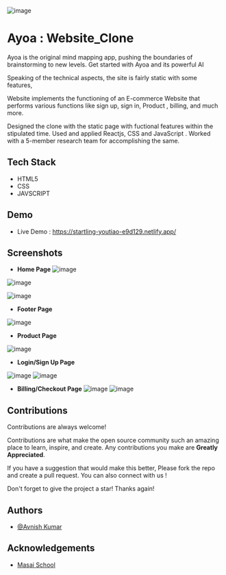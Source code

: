 

![image](https://user-images.githubusercontent.com/105915649/208597855-b573be9e-1a16-46b9-b60f-3249563c7dd4.png)



# Ayoa : Website_Clone


Ayoa is the original mind mapping app, pushing the boundaries of brainstorming to new levels. Get started with Ayoa and its powerful AI

Speaking of the technical aspects, the site is fairly static with some features, 

Website implements the functioning of an E-commerce Website that performs various functions like sign up, sign in, Product , billing, and much more.

Designed the clone with the static page with fuctional features within the stipulated time. Used and applied Reactjs, CSS and JavaScript . Worked with a 5-member research team for accomplishing the same. 
## Tech Stack

 - HTML5
- CSS
- JAVSCRIPT
 







## Demo

- Live Demo : https://startling-youtiao-e9d129.netlify.app/



## Screenshots

- **Home Page**
![image](https://user-images.githubusercontent.com/105915649/208597310-b1b96cc9-b957-4c76-864d-2c5cca61fbfd.png)


 
![image](https://user-images.githubusercontent.com/105915649/208597009-c658da8d-a1a0-4b14-84d8-119bd6f1b961.png)

![image](https://user-images.githubusercontent.com/105915649/208597068-dcf42369-7ed0-4773-8acd-aeca8dea3c7d.png)

- **Footer Page**

![image](https://user-images.githubusercontent.com/105915649/208597163-2393981f-79ef-409d-84f9-1e2a31239ec5.png)



- **Product  Page**  

![image](https://user-images.githubusercontent.com/105915649/208597398-da54b358-2859-41b0-b6b1-32f31eb561c5.png)


- **Login/Sign Up Page**


![image](https://user-images.githubusercontent.com/105915649/208597513-581a1eb2-d6d0-4145-8a80-baf3b3540694.png)
![image](https://user-images.githubusercontent.com/105915649/208597543-32a688c7-7c7d-452f-8f9a-aa2ee8215d00.png)



- **Billing/Checkout Page**
![image](https://user-images.githubusercontent.com/105915649/208597596-1ee0a33a-afd8-4a9c-8c60-79b4c5b8d10c.png)
![image](https://user-images.githubusercontent.com/105915649/208597632-360719a2-c458-49e0-a7c1-fad64dba18d8.png)






## Contributions

Contributions are always welcome!

Contributions are what make the open source community such an amazing place to learn, inspire, and create. Any contributions you make are **Greatly Appreciated**.

If you have a suggestion that would make this better, Please fork the repo and create a pull request. You can also connect with us !

Don't forget to give the project a star! Thanks again!

## Authors

- [@Avnish Kumar](https://www.github.com/Ashukla011)





## Acknowledgements

 - [Masai School](https://www.masaischool.com/)
 

